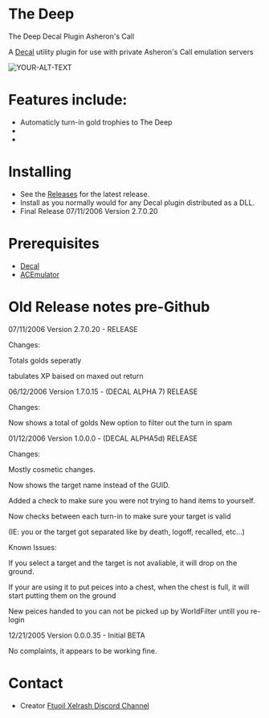 # The Deep
The Deep Decal Plugin Asheron's Call


A [Decal](http://www.decaldev.com/) utility plugin for use with private Asheron's Call emulation servers



<picture>
 <source media="(prefers-color-scheme: dark)" srcset="deepplug.jpg">
 <source media="(prefers-color-scheme: light)" srcset="deepplug.jpg">
 <img alt="YOUR-ALT-TEXT" src="tipped_pack_cow.jpg">
</picture>


# Features include:

* Automaticly turn-in gold trophies to The Deep
* 
* 



# Installing

* See the [Releases](https://github.com/FtuoilXelrash/The-Deep/releases/tag/v2.7.0.20) for the latest release. 
* Install as you normally would for any Decal plugin distributed as a DLL.
* Final Release 07/11/2006 Version 2.7.0.20



# Prerequisites
* [Decal](http://www.decaldev.com/) 
* [ACEmulator](http://emulator.ac/)



# Old Release notes pre-Github

07/11/2006 Version 2.7.0.20 - RELEASE

Changes:

Totals golds seperatly

tabulates XP baised on maxed out return



06/12/2006 Version 1.7.0.15 - (DECAL ALPHA 7) RELEASE


Changes:

Now shows a total of golds New option to filter out the turn in spam




01/12/2006 Version 1.0.0.0 - (DECAL ALPHA5d) RELEASE


Changes:

Mostly cosmetic changes.

Now shows the target name instead of the GUID.

Added a check to make sure you were not trying to hand items to yourself.

Now checks between each turn-in to make sure your target is valid

(IE: you or the target got separated like by death, logoff, recalled, etc...)



Known Issues:

If you select a target and the target is not avaliable, it will drop on the ground.

If your are using it to put peices into a chest, when the chest is full, it will start putting them on the ground

New peices handed to you can not be picked up by WorldFilter untill you re-login


12/21/2005 Version 0.0.0.35 - Initial BETA

No complaints, it appears to be working fine.




# Contact
- Creator
[Ftuoil Xelrash Discord Channel](https://discord.gg/G8mfZH2TMp)
